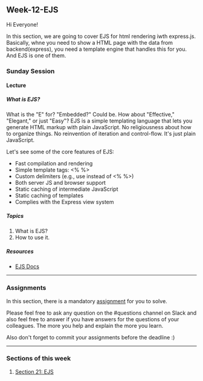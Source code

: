 ## Week-12-EJS

Hi Everyone!

In this section, we are going to cover EJS for html rendering iwth express.js. Basically, whne you need to show a HTML page with the data from backend(express), you need a template engine that handles this for you. And EJS is one of them. 


### Sunday Session

#### Lecture

##### What is EJS?

What is the "E" for? "Embedded?" Could be. How about "Effective," "Elegant," or just "Easy"? EJS is a simple templating language that lets you generate HTML markup with plain JavaScript. No religiousness about how to organize things. No reinvention of iteration and control-flow. It's just plain JavaScript.

Let's see some of the core features of EJS:

- Fast compilation and rendering
- Simple template tags: <% %>
- Custom delimiters (e.g., use <? ?> instead of <% %>)
- Both server JS and browser support
- Static caching of intermediate JavaScript
- Static caching of templates
- Complies with the Express view system


##### Topics

1. What is EJS?
2. How to use it.


##### Resources

- [EJS Docs](https://ejs.co/#docs)

---

### Assignments

In this section, there is a mandatory [assignment](./assignments) for you to solve.

Please feel free to ask any question on the #questions channel on Slack and also feel free to answer if you have answers for the questions of your colleagues. The more you help and explain the more you learn. 

Also don't forget to commit your assignments before the deadline :)

---

### Sections of this week

1. [Section 21: EJS](https://www.udemy.com/course/the-complete-web-development-bootcamp/learn/lecture/12384810#overview)
